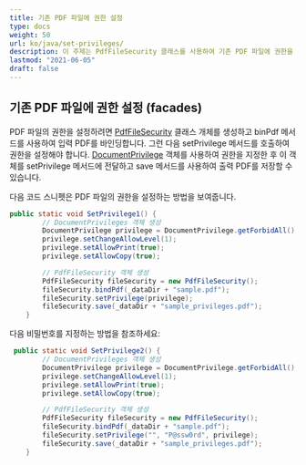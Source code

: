 ```yaml
---
title: 기존 PDF 파일에 권한 설정
type: docs
weight: 50
url: ko/java/set-privileges/
description: 이 주제는 PdfFileSecurity 클래스를 사용하여 기존 PDF 파일에 권한을 설정하는 방법을 설명합니다.
lastmod: "2021-06-05"
draft: false
---
```


## 기존 PDF 파일에 권한 설정 (facades)

PDF 파일의 권한을 설정하려면 [PdfFileSecurity](https://reference.aspose.com/pdf/java/com.aspose.pdf.facades/PdfFileSecurity) 클래스 개체를 생성하고 binPdf 메서드를 사용하여 입력 PDF를 바인딩합니다. 그런 다음 setPrivilege 메서드를 호출하여 권한을 설정해야 합니다. [DocumentPrivilege](https://reference.aspose.com/pdf/java/com.aspose.pdf.facades/DocumentPrivilege) 객체를 사용하여 권한을 지정한 후 이 객체를 setPrivilege 메서드에 전달하고 save 메서드를 사용하여 출력 PDF를 저장할 수 있습니다.

다음 코드 스니펫은 PDF 파일의 권한을 설정하는 방법을 보여줍니다.

```java
public static void SetPrivilege1() {
        // DocumentPrivileges 객체 생성
        DocumentPrivilege privilege = DocumentPrivilege.getForbidAll();
        privilege.setChangeAllowLevel(1);
        privilege.setAllowPrint(true);
        privilege.setAllowCopy(true);

        // PdfFileSecurity 객체 생성
        PdfFileSecurity fileSecurity = new PdfFileSecurity();
        fileSecurity.bindPdf(_dataDir + "sample.pdf");
        fileSecurity.setPrivilege(privilege);
        fileSecurity.save(_dataDir + "sample_privileges.pdf");
    }
```


다음 비밀번호를 지정하는 방법을 참조하세요:

```java
 public static void SetPrivilege2() {
        // DocumentPrivileges 객체 생성
        DocumentPrivilege privilege = DocumentPrivilege.getForbidAll();
        privilege.setChangeAllowLevel(1);
        privilege.setAllowPrint(true);
        privilege.setAllowCopy(true);

        // PdfFileSecurity 객체 생성
        PdfFileSecurity fileSecurity = new PdfFileSecurity();
        fileSecurity.bindPdf(_dataDir + "sample.pdf");
        fileSecurity.setPrivilege("", "P@ssw0rd", privilege);
        fileSecurity.save(_dataDir + "sample_privileges.pdf");
    }
```